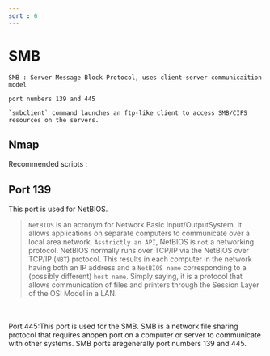 ```yaml
---
sort : 6 
---
```


# SMB 

```note
SMB : Server Message Block Protocol, uses client-server communicaition model

port numbers 139 and 445 

`smbclient` command launches an ftp-like client to access SMB/CIFS resources on the servers.
```

## Nmap

Recommended scripts : 





## Port 139
This port is used for NetBIOS. 

> `NetBIOS` is an acronym for Network Basic Input/OutputSystem. It allows applications on separate computers to communicate over a local area network. `Asstrictly an API`, NetBIOS is `not` a networking protocol. NetBIOS normally runs over TCP/IP via the NetBIOS over TCP/IP (`NBT`) protocol. This results in each computer in the network having both an IP address and a `NetBIOS name` corresponding to a (possibly different) `host name`. Simply saying, it is a protocol that allows communication of files and printers through the Session Layer of the OSI Model in a LAN.

<br><br>
Port 445:This port is used for the SMB. SMB is a network file sharing protocol that requires anopen port on a computer or server to communicate with other systems. SMB ports aregenerally port numbers 139 and 445. 